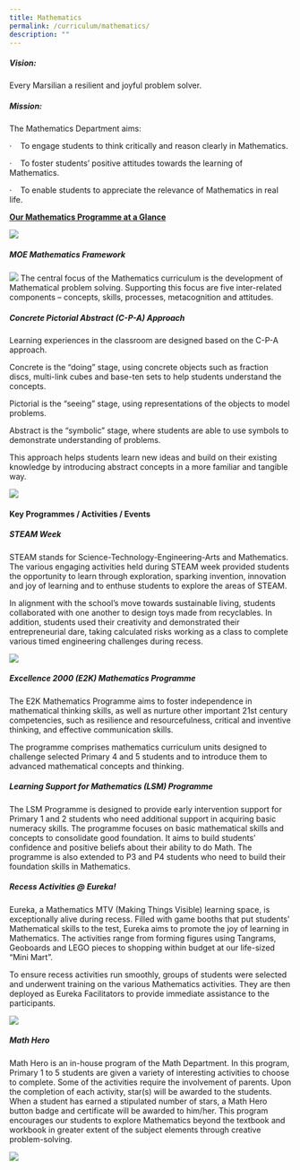 ```yaml
---
title: Mathematics
permalink: /curriculum/mathematics/
description: ""
---
```

##### **Vision:**

Every Marsilian a resilient and joyful problem solver.

##### **Mission:**

The Mathematics Department aims:

·&nbsp;&nbsp;&nbsp;&nbsp;To engage students to think critically and reason clearly in Mathematics.

·&nbsp;&nbsp;&nbsp;&nbsp;To foster students’ positive attitudes towards the learning of Mathematics.

·&nbsp;&nbsp;&nbsp;&nbsp;To enable students to appreciate the relevance of Mathematics in real life.

<u>**Our Mathematics Programme at a Glance**</u>

![](/images/Curriculum/maths%20prog.png)

##### **MOE Mathematics Framework** 
![](/images/Curriculum/MTM1.png)
The central focus of the Mathematics curriculum is the development of Mathematical problem solving. Supporting this focus are five inter-related components – concepts, skills, processes, metacognition and attitudes.

##### **Concrete Pictorial Abstract (C-P-A) Approach**

Learning experiences in the classroom are designed based on the C-P-A approach.

Concrete is the “doing” stage, using concrete objects such as fraction discs, multi-link cubes and base-ten sets to help students understand the concepts.

Pictorial is the “seeing” stage, using representations of the objects to model problems.

Abstract is the “symbolic” stage, where students are able to use symbols to demonstrate understanding of problems.

This approach helps students learn new ideas and build on their existing knowledge by introducing abstract concepts in a more familiar and tangible way.

![](/images/Curriculum/MTM2.png)

#### **Key Programmes / Activities / Events**

##### **STEAM Week**

STEAM stands for Science-Technology-Engineering-Arts and Mathematics. The various engaging activities held during STEAM week provided students the opportunity to learn through exploration, sparking invention, innovation and joy of learning and to enthuse students to explore the areas of STEAM.

In alignment with the school’s move towards sustainable living, students collaborated with one another to design toys made from recyclables. In addition, students used their creativity and demonstrated their entrepreneurial dare, taking calculated risks working as a class to complete various timed engineering challenges during recess.

![](/images/Curriculum/MTM3.png)

##### **Excellence 2000 (E2K) Mathematics Programme**

The E2K Mathematics Programme aims to foster independence in mathematical thinking skills, as well as nurture other important 21st century competencies, such as resilience and resourcefulness, critical and inventive thinking, and effective communication skills.

The programme comprises mathematics curriculum units designed to challenge selected Primary 4 and 5 students and to introduce them to advanced mathematical concepts and thinking.

##### **Learning Support for Mathematics (LSM) Programme**

The LSM Programme is designed to provide early intervention support for Primary 1 and 2 students who need additional support in acquiring basic numeracy skills. The programme focuses on basic mathematical skills and concepts to consolidate good foundation. It aims to build students’ confidence and positive beliefs about their ability to do Math. The programme is also extended to P3 and P4 students who need to build their foundation skills in Mathematics.

##### **Recess Activities @ Eureka!**

Eureka, a Mathematics MTV (Making Things Visible) learning space, is exceptionally alive during recess. Filled with game booths that put students’ Mathematical skills to the test, Eureka aims to promote the joy of learning in Mathematics. The activities range from forming figures using Tangrams, Geoboards and LEGO pieces to shopping within budget at our life-sized “Mini Mart”.

To ensure recess activities run smoothly, groups of students were selected and underwent training on the various Mathematics activities. They are then deployed as Eureka Facilitators to provide immediate assistance to the participants.

![](/images/Curriculum/eureka%20maths.png)

##### **Math Hero**

Math Hero is an in-house program of the Math Department. In this program, Primary 1 to 5 students are given a variety of interesting activities to choose to complete. Some of the activities require the involvement of parents. Upon the completion of each activity, star(s) will be awarded to the students. When a student has earned a stipulated number of stars, a Math Hero button badge and certificate will be awarded to him/her. This program encourages our students to explore Mathematics beyond the textbook and workbook in greater extent of the subject elements through creative problem-solving.

![](/images/Curriculum/math%20hero.png)